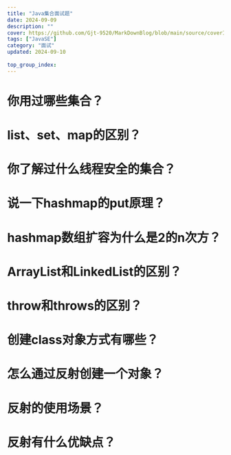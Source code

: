 ```yaml
---
title: "Java集合面试题"
date: 2024-09-09
description: ""
cover: https://github.com/Gjt-9520/MarkDownBlog/blob/main/source/coverImages/Bimage-135/Bimage125.jpg?raw=true
tags: ["JavaSE"]
category: "面试"
updated: 2024-09-10
  
top_group_index: 
---
```


# 你用过哪些集合？



# list、set、map的区别？

# 你了解过什么线程安全的集合？

# 说一下hashmap的put原理？

# hashmap数组扩容为什么是2的n次方？

# ArrayList和LinkedList的区别？

# throw和throws的区别？

# 创建class对象方式有哪些？

# 怎么通过反射创建一个对象？

# 反射的使用场景？

# 反射有什么优缺点？
